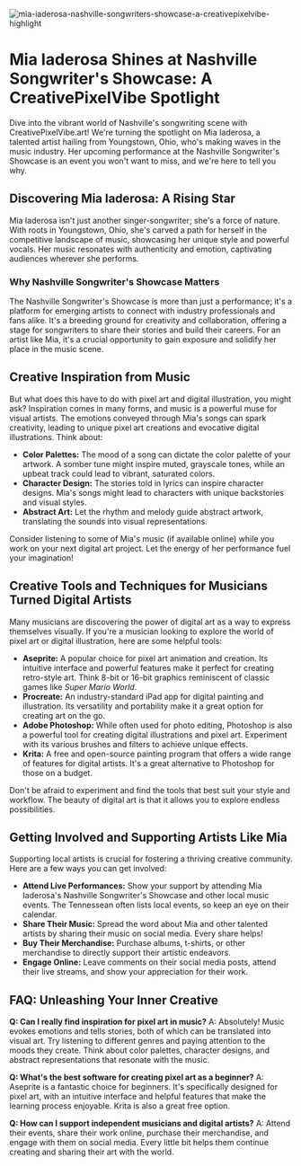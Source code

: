 ![mia-iaderosa-nashville-songwriters-showcase-a-creativepixelvibe-highlight](https://images.pexels.com/photos/2419554/pexels-photo-2419554.jpeg?auto=compress&cs=tinysrgb&fit=crop&h=627&w=1200)

# Mia Iaderosa Shines at Nashville Songwriter's Showcase: A CreativePixelVibe Spotlight

Dive into the vibrant world of Nashville's songwriting scene with CreativePixelVibe.art! We're turning the spotlight on Mia Iaderosa, a talented artist hailing from Youngstown, Ohio, who's making waves in the music industry. Her upcoming performance at the Nashville Songwriter's Showcase is an event you won't want to miss, and we're here to tell you why.

## Discovering Mia Iaderosa: A Rising Star

Mia Iaderosa isn't just another singer-songwriter; she's a force of nature. With roots in Youngstown, Ohio, she's carved a path for herself in the competitive landscape of music, showcasing her unique style and powerful vocals. Her music resonates with authenticity and emotion, captivating audiences wherever she performs. 

### Why Nashville Songwriter's Showcase Matters

The Nashville Songwriter's Showcase is more than just a performance; it's a platform for emerging artists to connect with industry professionals and fans alike. It's a breeding ground for creativity and collaboration, offering a stage for songwriters to share their stories and build their careers. For an artist like Mia, it's a crucial opportunity to gain exposure and solidify her place in the music scene.

## Creative Inspiration from Music

But what does this have to do with pixel art and digital illustration, you might ask? Inspiration comes in many forms, and music is a powerful muse for visual artists. The emotions conveyed through Mia's songs can spark creativity, leading to unique pixel art creations and evocative digital illustrations. Think about:

*   **Color Palettes:** The mood of a song can dictate the color palette of your artwork. A somber tune might inspire muted, grayscale tones, while an upbeat track could lead to vibrant, saturated colors.
*   **Character Design:** The stories told in lyrics can inspire character designs. Mia's songs might lead to characters with unique backstories and visual styles.
*   **Abstract Art:** Let the rhythm and melody guide abstract artwork, translating the sounds into visual representations.

Consider listening to some of Mia's music (if available online) while you work on your next digital art project. Let the energy of her performance fuel your imagination!

## Creative Tools and Techniques for Musicians Turned Digital Artists

Many musicians are discovering the power of digital art as a way to express themselves visually. If you're a musician looking to explore the world of pixel art or digital illustration, here are some helpful tools:

*   **Aseprite:** A popular choice for pixel art animation and creation. Its intuitive interface and powerful features make it perfect for creating retro-style art. Think 8-bit or 16-bit graphics reminiscent of classic games like *Super Mario World*.
*   **Procreate:** An industry-standard iPad app for digital painting and illustration. Its versatility and portability make it a great option for creating art on the go.
*   **Adobe Photoshop:** While often used for photo editing, Photoshop is also a powerful tool for creating digital illustrations and pixel art. Experiment with its various brushes and filters to achieve unique effects.
*   **Krita:** A free and open-source painting program that offers a wide range of features for digital artists. It's a great alternative to Photoshop for those on a budget.

Don't be afraid to experiment and find the tools that best suit your style and workflow. The beauty of digital art is that it allows you to explore endless possibilities.

## Getting Involved and Supporting Artists Like Mia

Supporting local artists is crucial for fostering a thriving creative community. Here are a few ways you can get involved:

*   **Attend Live Performances:** Show your support by attending Mia Iaderosa's Nashville Songwriter's Showcase and other local music events. The Tennessean often lists local events, so keep an eye on their calendar.
*   **Share Their Music:** Spread the word about Mia and other talented artists by sharing their music on social media. Every share helps!
*   **Buy Their Merchandise:** Purchase albums, t-shirts, or other merchandise to directly support their artistic endeavors.
*   **Engage Online:** Leave comments on their social media posts, attend their live streams, and show your appreciation for their work.

## FAQ: Unleashing Your Inner Creative

**Q: Can I really find inspiration for pixel art in music?**
A: Absolutely! Music evokes emotions and tells stories, both of which can be translated into visual art. Try listening to different genres and paying attention to the moods they create. Think about color palettes, character designs, and abstract representations that resonate with the music.

**Q: What's the best software for creating pixel art as a beginner?**
A: Aseprite is a fantastic choice for beginners. It's specifically designed for pixel art, with an intuitive interface and helpful features that make the learning process enjoyable. Krita is also a great free option.

**Q: How can I support independent musicians and digital artists?**
A: Attend their events, share their work online, purchase their merchandise, and engage with them on social media. Every little bit helps them continue creating and sharing their art with the world.
